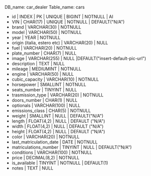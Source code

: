 DB_name: car_dealer
Table_name: cars

- id | INDEX | PK | UNIQUE | BIGINT | NOTNULL | AI
- VIN | CHAR(17) | UNIQUE | NOTNULL | DEFAULT("N/A")
- brand | VARCHAR(30) | NOTNULL
- model | VARCHAR(50) | NOTNULL
- year | YEAR | NOTNULL
- origin (italia, estero etc) | VARCHAR(20) | NULL
- fuel | VARCHAR(20) | NOTNULL
- plate_number | CHAR(7) | NULL
- image | VARCHAR(255) | NULL |DEFAULT("insert-default-pic-url")
- description | TEXT | NULL
- mileage | MEDIUMINT | NOTNULL
- engine | VARCHAR(50) | NULL
- cubic_capacity | VARCHAR(10) | NOTNULL
- horsepower | SMALLINT | NOTNULL
- seats_number | TINYINT | NULL
- trasmission_type | VARCHAR(20) | NOTNULL
- doors_number | CHAR(1) | NULL 
- optionals | VARCHAR(100) | NULL
- emissions_class | CHAR(5) | NOTNULL
- weight | SMALLINT | NULL | DEFAULT("N/A")
- length | FLOAT(4,2) | NULL | DEFAULT ("N/A")
- width | FLOAT(4,2) | NULL | DEFAULT ("N/A")
- height | FLOAT(4,2) | NULL | DEFAULT ("N/A")
- color | VARCHAR(20) | NOTNULL
- last_matriculation_date | DATE | NOTNULL
- matriculations_number | TINYINT | NULL | DEFAULT("N/A")
- conditions | VARCHAR(100) | NOTNULL
- price | DECIMAL(8,2) | NOTNULL
- is_available | TINYINT | NOTNULL | DEFAULT(1)
- notes | TEXT | NULL

